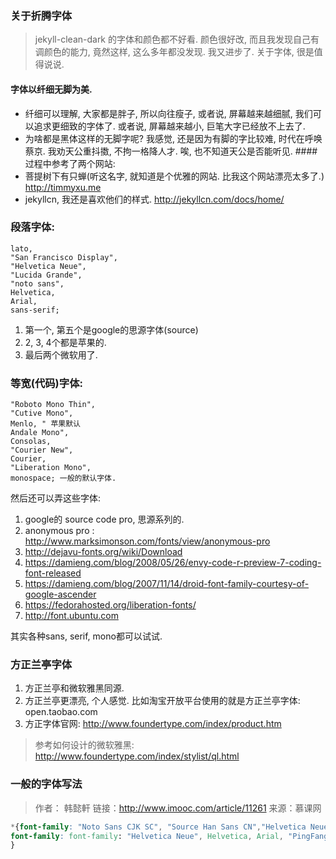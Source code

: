 ### 关于折腾字体
> jekyll-clean-dark 的字体和颜色都不好看. 颜色很好改, 而且我发现自己有调颜色的能力, 竟然这样, 这么多年都没发现. 我又进步了. 关于字体, 很是值得说说.

#### 字体以纤细无脚为美.

- 纤细可以理解, 大家都是胖子, 所以向往瘦子, 或者说, 屏幕越来越细腻, 我们可以追求更细致的字体了. 或者说, 屏幕越来越小, 巨笔大字已经放不上去了.
- 为啥都是黑体这样的无脚字呢? 我感觉, 还是因为有脚的字比较难, 时代在呼唤蔡京. 我劝天公重抖擞, 不拘一格降人才. 唉, 也不知道天公是否能听见.
####过程中参考了两个网站:
- 菩提树下有只蝉(听这名字, 就知道是个优雅的网站. 比我这个网站漂亮太多了.) http://timmyxu.me
- jekyllcn, 我还是喜欢他们的样式. http://jekyllcn.com/docs/home/

### 段落字体:

    lato,
    "San Francisco Display",
    "Helvetica Neue",
    "Lucida Grande",
    "noto sans",
    Helvetica,
    Arial,
    sans-serif;
1. 第一个, 第五个是google的思源字体(source)
2. 2, 3, 4个都是苹果的.
3. 最后两个微软用了.

### 等宽(代码)字体:

    "Roboto Mono Thin",
    "Cutive Mono",
    Menlo, " 苹果默认
    Andale Mono",
    Consolas,
    "Courier New",
    Courier,
    "Liberation Mono",
    monospace; 一般的默认字体.
然后还可以弄这些字体:
1. google的 source code pro, 思源系列的.
2. anonymous pro : http://www.marksimonson.com/fonts/view/anonymous-pro
3. http://dejavu-fonts.org/wiki/Download
4. https://damieng.com/blog/2008/05/26/envy-code-r-preview-7-coding-font-released
5. https://damieng.com/blog/2007/11/14/droid-font-family-courtesy-of-google-ascender
6. https://fedorahosted.org/liberation-fonts/
7. http://font.ubuntu.com

其实各种sans, serif, mono都可以试试.

### 方正兰亭字体

1. 方正兰亭和微软雅黑同源.
2. 方正兰亭更漂亮, 个人感觉. 比如淘宝开放平台使用的就是方正兰亭字体: open.taobao.com
3. 方正字体官网: http://www.foundertype.com/index/product.htm

> 参考如何设计的微软雅黑: http://www.foundertype.com/index/stylist/ql.html

### 一般的字体写法

> 作者： 韩懿軒 链接：http://www.imooc.com/article/11261 来源：慕课网

```css
*{font-family: "Noto Sans CJK SC", "Source Han Sans CN","Helvetica Neue", 'San Francisco Display', 'Source Han Sans',"Microsoft YaHei", "Founder Lanting Black", "Myriad Set Pro", Helvetica, 'Lucida Grande', 'noto sans', Droidsansfallback, "Droid Sans", Dengxian, Segoe, Arial, sans-serif;
font-family: font-family: "Helvetica Neue", Helvetica, Arial, "PingFang SC", "Hiragino Sans GB", "Heiti SC", "Microsoft YaHei", "WenQuanYi Micro Hei", sans-serif;
}
```


